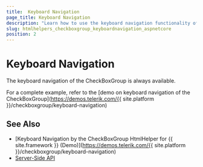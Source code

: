 ```yaml
---
title:  Keyboard Navigation
page_title: Keyboard Navigation
description: "Learn how to use the keyboard navigation functionality of the Telerik CheckBoxGroup HtmlHelper for {{ site.framework }}."
slug: htmlhelpers_checkboxgroup_keyboardnavigation_aspnetcore
position: 2
---
```


# Keyboard Navigation

The keyboard navigation of the CheckBoxGroup is always available.

For a complete example, refer to the [demo on keyboard navigation of the CheckBoxGroup](https://demos.telerik.com/{{ site.platform }}/checkboxgroup/keyboard-navigation)
## See Also

* [Keyboard Navigation by the CheckBoxGroup HtmlHelper for {{ site.framework }} (Demo)](https://demos.telerik.com/{{ site.platform }}/checkboxgroup/keyboard-navigation)
* [Server-Side API](/api/checkboxgroup)
